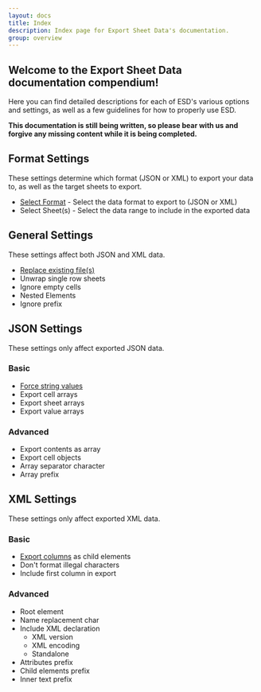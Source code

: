 ```yaml
---
layout: docs
title: Index
description: Index page for Export Sheet Data's documentation.
group: overview
---
```


Welcome to the Export Sheet Data documentation compendium!
----------------------------------------------------------

Here you can find detailed descriptions for each of ESD's various options and settings, as well as a few guidelines for how to properly use ESD.

**This documentation is still being written, so please bear with us and forgive any missing content while it is being completed.**

Format Settings
---------------
These settings determine which format (JSON or XML) to export your data to, as well as the target sheets to export.

- [Select Format](format/selectformat.md) - Select the data format to export to (JSON or XML)
- Select Sheet(s) - Select the data range to include in the exported data

General Settings
----------------
These settings affect both JSON and XML data.

- [Replace existing file(s)](general/replaceexistingfiles.md)
- Unwrap single row sheets
- Ignore empty cells
- Nested Elements
- Ignore prefix

JSON Settings
-------------
These settings only affect exported JSON data.

### Basic

- [Force string values](json/forcestringvalues.md)
- Export cell arrays
- Export sheet arrays
- Export value arrays

### Advanced

- Export contents as array
- Export cell objects
- Array separator character
- Array prefix

XML Settings
------------
These settings only affect exported XML data.

### Basic

- [Export columns](xml/exportcolumnsaschildelements.md) as child elements
- Don't format illegal characters
- Include first column in export

### Advanced

- Root element
- Name replacement char
- Include XML declaration
  - XML version
  - XML encoding
  - Standalone
- Attributes prefix
- Child elements prefix
- Inner text prefix
